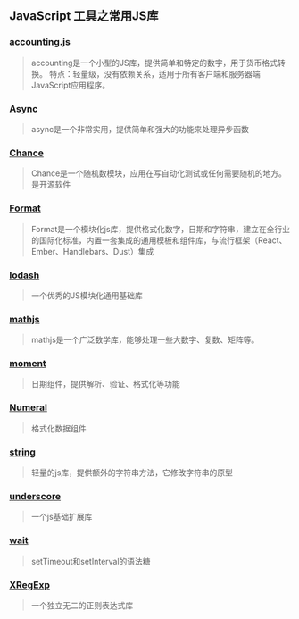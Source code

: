 ## JavaScript 工具之常用JS库

### [accounting.js](http://openexchangerates.github.io/accounting.js/)

> accounting是一个小型的JS库，提供简单和特定的数字，用于货币格式转换。
> 特点：轻量级，没有依赖关系，适用于所有客户端和服务器端JavaScript应用程序。

### [Async](http://caolan.github.io/async/)

> async是一个非常实用，提供简单和强大的功能来处理异步函数

### [Chance](http://chancejs.com/)

> Chance是一个随机数模块，应用在写自动化测试或任何需要随机的地方。是开源软件

### [Format](http://formatjs.io/)

> Format是一个模块化js库，提供格式化数字，日期和字符串，建立在全行业的国际化标准，内置一套集成的通用模板和组件库，与流行框架（React、Ember、Handlebars、Dust）集成

### [lodash](https://lodash.com/)

> 一个优秀的JS模块化通用基础库

### [mathjs](http://mathjs.org/)

> mathjs是一个广泛数学库，能够处理一些大数字、复数、矩阵等。

### [moment](http://momentjs.com/)

> 日期组件，提供解析、验证、格式化等功能

### [Numeral](http://numeraljs.com/)

> 格式化数据组件

### [string](http://stringjs.com/)

> 轻量的js库，提供额外的字符串方法，它修改字符串的原型

### [underscore](http://underscorejs.org/)

> 一个js基础扩展库

### [wait](https://github.com/elving/wait)

> setTimeout和setInterval的语法糖

### [XRegExp](http://xregexp.com/)

> 一个独立无二的正则表达式库
